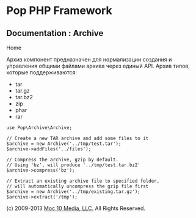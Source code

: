 Pop PHP Framework
=================

Documentation : Archive
-----------------------

Home

Архив компонент предназначен для нормализации создания и управления
общими файлами архива через единый API. Архив типов, которые
поддерживаются:

-   tar
-   tar.gz
-   tar.bz2
-   zip
-   phar
-   rar

<!-- -->

    use Pop\Archive\Archive;

    // Create a new TAR archive and add some files to it
    $archive = new Archive('../tmp/test.tar');
    $archive->addFiles('../files');

    // Compress the archive, gzip by default.
    // Using 'bz', will produce '../tmp/test.tar.bz2'
    $archive->compress('bz');

    // Extract an existing archive file to specified folder,
    // will automatically uncompress the gzip file first
    $archive = new Archive('../tmp/existing.tar.gz');
    $archive->extract('/tmp');

\(c) 2009-2013 [Moc 10 Media, LLC.](http://www.moc10media.com) All
Rights Reserved.
